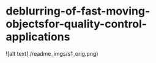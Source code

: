 # deblurring-of-fast-moving-objectsfor-quality-control-applications
![alt text]./readme_imgs/s1_orig.png)

